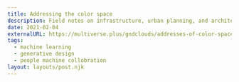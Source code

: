 ```yaml
---
title: Addressing the color space
description: Field notes on infrastructure, urban planning, and architecture details from the streets of Taiwan.
date: 2021-02-04
externalURL: https://multiverse.plus/gndclouds/addresses-of-color-space
tags:
  - machine learning
  - generative design
  - people machine collobration
layout: layouts/post.njk
---
```

